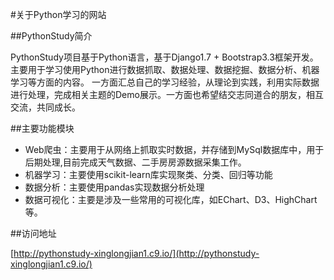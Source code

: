 
#关于Python学习的网站

##PythonStudy简介

   PythonStudy项目基于Python语言，基于Django1.7 + Bootstrap3.3框架开发。主要用于学习使用Python进行数据抓取、数据处理、数据挖掘、数据分析、机器学习等方面的内容。
   一方面汇总自己的学习经验，从理论到实践，利用实际数据进行处理，完成相关主题的Demo展示。一方面也希望结交志同道合的朋友，相互交流，共同成长。
   
##主要功能模块
   
   * Web爬虫：主要用于从网络上抓取实时数据，并存储到MySql数据库中，用于后期处理,目前完成天气数据、二手房房源数据采集工作。
   * 机器学习：主要使用scikit-learn库实现聚类、分类、回归等功能
   * 数据分析：主要使用pandas实现数据分析处理
   * 数据可视化：主要是涉及一些常用的可视化库，如EChart、D3、HighChart等。

##访问地址
  
   [http://pythonstudy-xinglongjian1.c9.io/](http://pythonstudy-xinglongjian1.c9.io/)
   

